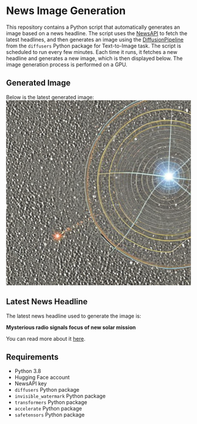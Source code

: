 # News Image Generation
This repository contains a Python script that automatically generates an image based on a news headline. The script uses the [NewsAPI](https://newsapi.org/) to fetch the latest headlines, and then generates an image using the [DiffusionPipeline](https://github.com/huggingface/diffusers) from the `diffusers` Python package for Text-to-Image task.
The script is scheduled to run every few minutes. Each time it runs, it fetches a new headline and generates a new image, which is then displayed below. The image generation process is performed on a GPU.

## Generated Image
Below is the latest generated image:
![Generated Image](image.png)

## Latest News Headline
The latest news headline used to generate the image is:

**Mysterious radio signals focus of new solar mission**

You can read more about it [here](https://news.google.com/rss/articles/CBMiVmh0dHBzOi8vd3d3Lmt4YW4uY29tL25ld3Mvc2NpZW5jZS9teXN0ZXJpb3VzLXJhZGlvLXNpZ25hbHMtZm9jdXMtb2YtbmV3LXNvbGFyLW1pc3Npb24v0gFaaHR0cHM6Ly93d3cua3hhbi5jb20vbmV3cy9zY2llbmNlL215c3RlcmlvdXMtcmFkaW8tc2lnbmFscy1mb2N1cy1vZi1uZXctc29sYXItbWlzc2lvbi9hbXAv?oc=5).

## Requirements
- Python 3.8
- Hugging Face account
- NewsAPI key
- `diffusers` Python package
- `invisible_watermark` Python package
- `transformers` Python package
- `accelerate` Python package
- `safetensors` Python package

